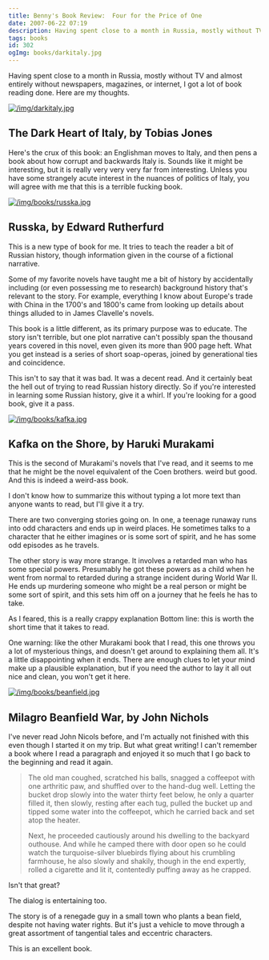 ```yaml
---
title: Benny's Book Review:  Four for the Price of One
date: 2007-06-22 07:19
description: Having spent close to a month in Russia, mostly without TV and almost entirely without newspapers, magazines, or internet, I got a lot of book reading done.  Here are my thoughts.
tags: books
id: 302
ogImg: books/darkitaly.jpg
---
```

Having spent close to a month in Russia, mostly without TV and almost entirely without newspapers, magazines, or internet, I got a lot of book reading done.  Here are my thoughts.

<a class="lightview centered" href="/img/darkitaly.jpg" data-lightview-caption="" data-lightview-group="group1"><img src="/img/darkitaly.jpg" alt="/img/darkitaly.jpg"><br><span class="caption"></span></a>

## The Dark Heart of Italy, by Tobias Jones

Here's the crux of this book:  an Englishman moves to Italy, and then pens a book about how corrupt and backwards Italy is.  Sounds like it might be interesting, but it is really very very very far from interesting.  Unless you have some strangely acute interest in the nuances of politics of Italy, you will agree with me that this is a terrible fucking book.

<a class="lightview centered" href="/img/books/russka.jpg" data-lightview-caption="" data-lightview-group="group1"><img src="/img/books/russka.jpg" alt="/img/books/russka.jpg"><br><span class="caption"></span></a>

## Russka, by Edward Rutherfurd

This is a new type of book for me.  It tries to teach the reader a bit of Russian history, though information given in the course of a fictional narrative.  

Some of my favorite novels have taught me a bit of history by accidentally including (or even possessing me to research) background history that's relevant to the story.  For example, everything I know about Europe's trade with China in the  1700's and 1800's came from looking up details about things alluded to in James Clavelle's novels.

This book is a little different, as its primary purpose was to educate.  The story isn't terrible, but one plot narrative can't possibly span the thousand years covered in this novel, even given its more than 900 page heft.  What you get instead is a series of short soap-operas, joined by generational ties and coincidence.

This isn't to say that it was bad.  It was a decent read.  And it certainly beat the hell out of trying to read Russian history directly.  So if you're interested in learning some Russian history, give it a whirl.  If you're looking for a good book, give it a pass.

<a class="lightview centered" href="/img/books/kafka.jpg" data-lightview-caption="" data-lightview-group="group1"><img src="/img/books/kafka.jpg" alt="/img/books/kafka.jpg"><br><span class="caption"></span></a>

## Kafka on the Shore, by Haruki Murakami

This is the second of Murakami's novels that I've read, and it seems to me that he might be the novel equivalent of the Coen brothers.  weird but good.  And this is indeed a weird-ass book.

I don't know how to summarize this without typing a lot more text than anyone wants to read, but I'll give it a try.

There are two converging stories going on.  In one, a teenage runaway runs into odd characters and ends up in weird places.  He sometimes talks to a character that he either imagines or is some sort of spirit, and he has some odd episodes as he travels.

The other story is way more strange.  It involves a retarded man who has some special powers.  Presumably he got these powers as a child when he went from normal to retarded during a strange incident during World War II.  He ends up murdering someone who might be a real person or might be some sort of spirit, and this sets him off on a journey that he feels he has to take.

As I feared, this is a really crappy explanation  Bottom line: this is worth the short time that it takes to read.

One warning:  like the other Murakami book that I read, this one throws you a lot of mysterious things, and doesn't get around to explaining them all.  It's a little disappointing when it ends.  There are enough clues to let your mind make up a plausible explanation, but if you need the author to lay it all out nice and clean, you won't get it here.

<a class="lightview centered" href="/img/books/beanfield.jpg" data-lightview-caption="" data-lightview-group="group1"><img src="/img/books/beanfield.jpg" alt="/img/books/beanfield.jpg"><br><span class="caption"></span></a>

## Milagro Beanfield War, by John Nichols

I've never read John Nicols before, and I'm actually not finished with this even though I started it on my trip.  But what great writing!  I can't remember a book where I read a paragraph and enjoyed it so much that I go back to the beginning and read it again.

<blockquote>The old man coughed, scratched his balls, snagged a coffeepot with one arthritic paw, and shuffled over to the hand-dug well.  Letting the bucket drop slowly into the water thirty feet below, he only a quarter filled it, then slowly, resting after each tug, pulled the bucket up and tipped some water into the coffeepot, which he carried back and set atop the heater.

Next, he proceeded cautiously around his dwelling to the backyard outhouse.  And while he camped there with door open so he could watch the turquoise-silver bluebirds flying about his crumbling farmhouse, he also slowly and shakily, though in the end expertly, rolled a cigarette and lit it, contentedly puffing away as he crapped.</blockquote>

Isn't that great?

The dialog is entertaining too.

The story is of a renegade guy in a small town who plants a bean field, despite not having water rights.  But it's just a vehicle to move through a great assortment of tangential tales and eccentric characters.

This is an excellent book.